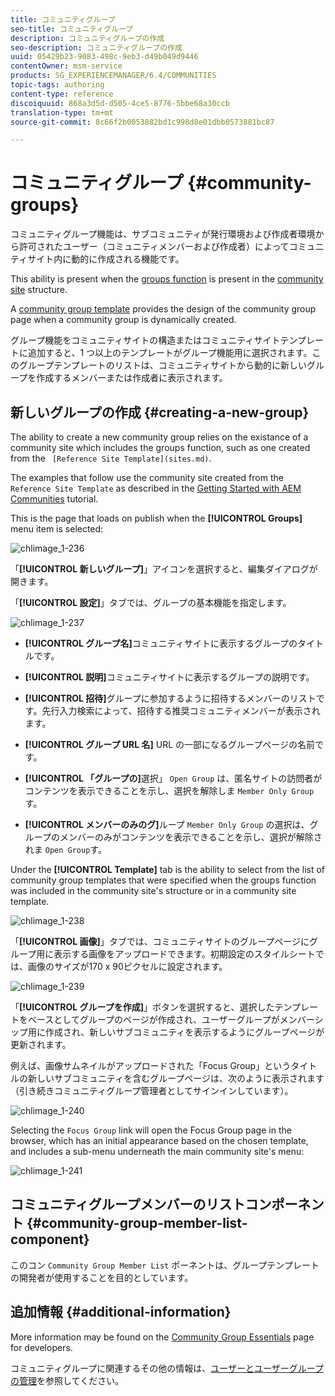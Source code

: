 ```yaml
---
title: コミュニティグループ
seo-title: コミュニティグループ
description: コミュニティグループの作成
seo-description: コミュニティグループの作成
uuid: 05429b23-9083-498c-9eb3-d49b049d9446
contentOwner: msm-service
products: SG_EXPERIENCEMANAGER/6.4/COMMUNITIES
topic-tags: authoring
content-type: reference
discoiquuid: 868a3d5d-d505-4ce5-8776-5bbe68a30ccb
translation-type: tm+mt
source-git-commit: 8c66f2b0053882bd1c998d8e01dbb0573881bc87

---
```



# コミュニティグループ {#community-groups}

コミュニティグループ機能は、サブコミュニティが発行環境および作成者環境から許可されたユーザー（コミュニティメンバーおよび作成者）によってコミュニティサイト内に動的に作成される機能です。

This ability is present when the [groups function](functions.md#groups-function) is present in the [community site](sites-console.md) structure.

A [community group template](tools-groups.md) provides the design of the community group page when a community group is dynamically created.

グループ機能をコミュニティサイトの構造またはコミュニティサイトテンプレートに追加すると、1 つ以上のテンプレートがグループ機能用に選択されます。このグループテンプレートのリストは、コミュニティサイトから動的に新しいグループを作成するメンバーまたは作成者に表示されます。

## 新しいグループの作成 {#creating-a-new-group}

The ability to create a new community group relies on the existance of a community site which includes the groups function, such as one created from the ` [Reference Site Template](sites.md)`.

The examples that follow use the community site created from the `Reference Site Template` as described in the [Getting Started with AEM Communities](getting-started.md) tutorial.

This is the page that loads on publish when the **[!UICONTROL Groups]** menu item is selected:

![chlimage_1-236](assets/chlimage_1-236.png)

「**[!UICONTROL 新しいグループ]**」アイコンを選択すると、編集ダイアログが開きます。

「**[!UICONTROL 設定]**」タブでは、グループの基本機能を指定します。

![chlimage_1-237](assets/chlimage_1-237.png)

* **[!UICONTROL グループ名]**&#x200B;コミュニティサイトに表示するグループのタイトルです。

* **[!UICONTROL 説明]**&#x200B;コミュニティサイトに表示するグループの説明です。

* **[!UICONTROL 招待]**&#x200B;グループに参加するように招待するメンバーのリストです。先行入力検索によって、招待する推奨コミュニティメンバーが表示されます。

* **[!UICONTROL グループ URL 名]** URL の一部になるグループページの名前です。

* **[!UICONTROL 「グループの]**&#x200B;選択」 `Open Group` は、匿名サイトの訪問者がコンテンツを表示できることを示し、選択を解除しま `Member Only Group`す。

* **[!UICONTROL メンバーのみのグ]**&#x200B;ループ `Member Only Group` の選択は、グループのメンバーのみがコンテンツを表示できることを示し、選択が解除されま `Open Group`す。

Under the **[!UICONTROL Template]** tab is the ability to select from the list of community group templates that were specified when the groups function was included in the community site&#39;s structure or in a community site template.

![chlimage_1-238](assets/chlimage_1-238.png)

「**[!UICONTROL 画像]**」タブでは、コミュニティサイトのグループページにグループ用に表示する画像をアップロードできます。初期設定のスタイルシートでは、画像のサイズが170 x 90ピクセルに設定されます。

![chlimage_1-239](assets/chlimage_1-239.png)

「**[!UICONTROL グループを作成]**」ボタンを選択すると、選択したテンプレートをベースとしてグループのページが作成され、ユーザーグループがメンバーシップ用に作成され、新しいサブコミュニティを表示するようにグループページが更新されます。

例えば、画像サムネイルがアップロードされた「Focus Group」というタイトルの新しいサブコミュニティを含むグループページは、次のように表示されます（引き続きコミュニティグループ管理者としてサインインしています）。

![chlimage_1-240](assets/chlimage_1-240.png)

Selecting the `Focus Group` link will open the Focus Group page in the browser, which has an initial appearance based on the chosen template, and includes a sub-menu underneath the main community site&#39;s menu:

![chlimage_1-241](assets/chlimage_1-241.png)

## コミュニティグループメンバーのリストコンポーネント {#community-group-member-list-component}

このコン `Community Group Member List` ポーネントは、グループテンプレートの開発者が使用することを目的としています。

## 追加情報 {#additional-information}

More information may be found on the [Community Group Essentials](essentials-groups.md) page for developers.

コミュニティグループに関連するその他の情報は、[ユーザーとユーザーグループの管理](users.md)を参照してください。

